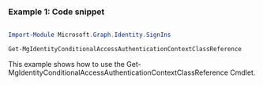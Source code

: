 ### Example 1: Code snippet

```powershell

Import-Module Microsoft.Graph.Identity.SignIns

Get-MgIdentityConditionalAccessAuthenticationContextClassReference

```
This example shows how to use the Get-MgIdentityConditionalAccessAuthenticationContextClassReference Cmdlet.

